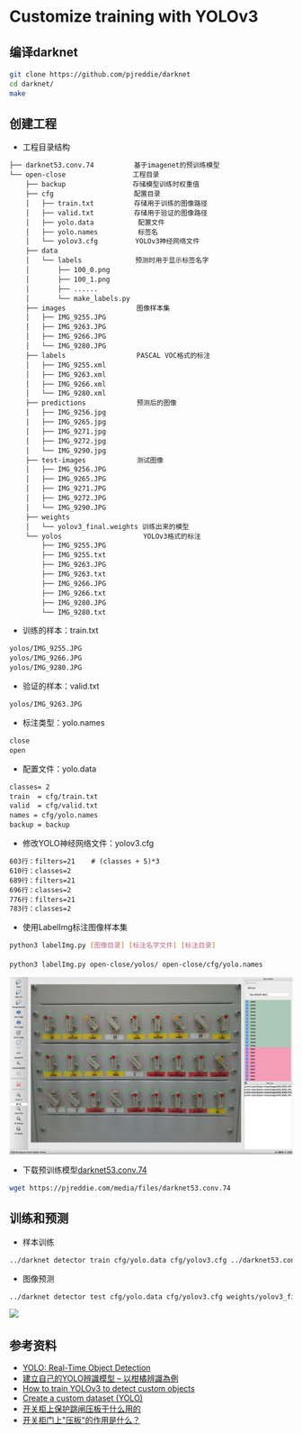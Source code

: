 # Customize training with YOLOv3

## 编译darknet
```bash
git clone https://github.com/pjreddie/darknet
cd darknet/
make
```

## 创建工程
* 工程目录结构
```txt
├── darknet53.conv.74　　　　　　基于imagenet的预训练模型
└── open-close　　　　　　　　　　工程目录
    ├── backup　　　　　　　　　　存储模型训练时权重值
    ├── cfg　　　　　　　　　　　　配置目录
    │   ├── train.txt　　　　　　存储用于训练的图像路径
    │   ├── valid.txt　　　　　　存储用于验证的图像路径
    │   ├── yolo.data　　　　　　 配置文件
    │   ├── yolo.names　　　　　　标签名
    │   └── yolov3.cfg　　　　　 YOLOv3神经网络文件
    ├── data
    │   └── labels　　　　　　　　预测时用于显示标签名字
    │       ├── 100_0.png
    │       ├── 100_1.png
    │       ├── ......
    │       └── make_labels.py
    ├── images　　　　　　　　　　 图像样本集
    │   ├── IMG_9255.JPG
    │   ├── IMG_9263.JPG
    │   ├── IMG_9266.JPG
    │   └── IMG_9280.JPG
    ├── labels　　　　　　　　　　 PASCAL VOC格式的标注
    │   ├── IMG_9255.xml
    │   ├── IMG_9263.xml
    │   ├── IMG_9266.xml
    │   └── IMG_9280.xml
    ├── predictions　　　　　　　 预测后的图像
    │   ├── IMG_9256.jpg
    │   ├── IMG_9265.jpg
    │   ├── IMG_9271.jpg
    │   ├── IMG_9272.jpg
    │   └── IMG_9290.jpg
    ├── test-images　　　　　　　 测试图像
    │   ├── IMG_9256.JPG
    │   ├── IMG_9265.JPG
    │   ├── IMG_9271.JPG
    │   ├── IMG_9272.JPG
    │   └── IMG_9290.JPG
    ├── weights
    │   └── yolov3_final.weights 训练出来的模型
    └── yolos　　　　　　　　　　　  YOLOv3格式的标注
        ├── IMG_9255.JPG
        ├── IMG_9255.txt
        ├── IMG_9263.JPG
        ├── IMG_9263.txt
        ├── IMG_9266.JPG
        ├── IMG_9266.txt
        ├── IMG_9280.JPG
        └── IMG_9280.txt
```

* 训练的样本：train.txt
```txt
yolos/IMG_9255.JPG
yolos/IMG_9266.JPG
yolos/IMG_9280.JPG
```

* 验证的样本：valid.txt
```txt
yolos/IMG_9263.JPG
```

* 标注类型：yolo.names
```txt
close
open
```

* 配置文件：yolo.data
```txt
classes= 2
train  = cfg/train.txt
valid  = cfg/valid.txt
names = cfg/yolo.names
backup = backup
```

* 修改YOLO神经网络文件：yolov3.cfg
```txt
603行：filters=21    # (classes + 5)*3
610行：classes=2
689行：filters=21
696行：classes=2
776行：filters=21
783行：classes=2
```

* 使用LabelImg标注图像样本集
```bash
python3 labelImg.py [图像目录] [标注名字文件] [标注目录]

python3 labelImg.py open-close/yolos/ open-close/cfg/yolo.names
```
![](images/annotation.png)

* 下载预训练模型[darknet53.conv.74](https://pjreddie.com/media/files/darknet53.conv.74)
```bash
wget https://pjreddie.com/media/files/darknet53.conv.74
```

## 训练和预测
* 样本训练
```bash
../darknet detector train cfg/yolo.data cfg/yolov3.cfg ../darknet53.conv.74
```

* 图像预测
```bash
../darknet detector test cfg/yolo.data cfg/yolov3.cfg weights/yolov3_final.weights test-images/IMG_9256.JPG
```
![](images/prediction.png)

## 参考资料
* [YOLO: Real-Time Object Detection](https://pjreddie.com/darknet/yolo/)
* [建立自己的YOLO辨識模型 – 以柑橘辨識為例](https://chtseng.wordpress.com/2018/09/01/建立自己的yolo辨識模型-以柑橘辨識為例/)
* [How to train YOLOv3 to detect custom objects](https://medium.com/@manivannan_data/how-to-train-yolov3-to-detect-custom-objects-ccbcafeb13d2)
* [Create a custom dataset (YOLO)](https://github.com/WalkingMachine/sara_wiki/wiki/Create-a-custom-dataset-(YOLO))
* [开关柜上保护跳闸压板干什么用的](https://zhidao.baidu.com/question/1798022205278568227.html)
* [开关柜门上"压板"的作用是什么？](https://zhidao.baidu.com/question/652793951613138805.html)
